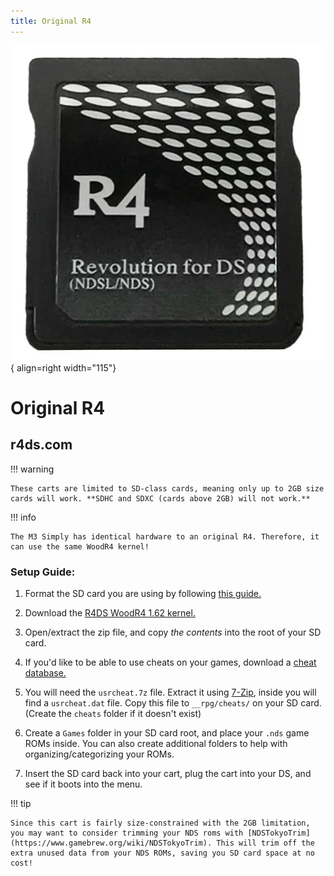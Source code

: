 ```yaml
---
title: Original R4
---
```


![R4DS](../images/r4ds.png){ align=right width="115"}
# Original R4
## r4ds.com

!!! warning

    These carts are limited to SD-class cards, meaning only up to 2GB size cards will work. **SDHC and SDXC (cards above 2GB) will not work.**

!!! info

    The M3 Simply has identical hardware to an original R4. Therefore, it can use the same WoodR4 kernel!

### Setup Guide:

1. Format the SD card you are using by following [this guide.](https://wiki.hacks.guide/wiki/Formatting_an_SD_card)

1. Download the [R4DS WoodR4 1.62 kernel.](http://flashcard-archive.ds-homebrew.com/R4_original_M3_Simply/R4DS_Wood_R4_1.62.zip)

1. Open/extract the zip file, and copy *the contents* into the root of your SD card.

1. If you'd like to be able to use cheats on your games, download a [cheat database.](https://github.com/DeadSkullzJr/NDS-i-Cheat-Databases/releases/latest)

1. You will need the `usrcheat.7z` file. Extract it using [7-Zip](https://www.7-zip.org/), inside you will find a `usrcheat.dat` file. Copy this file to `__rpg/cheats/` on your SD card. (Create the `cheats` folder if it doesn't exist)

1. Create a `Games` folder in your SD card root, and place your `.nds` game ROMs inside. You can also create additional folders to help with organizing/categorizing your ROMs.

1. Insert the SD card back into your cart, plug the cart into your DS, and see if it boots into the menu.

!!! tip

    Since this cart is fairly size-constrained with the 2GB limitation, you may want to consider trimming your NDS roms with [NDSTokyoTrim](https://www.gamebrew.org/wiki/NDSTokyoTrim). This will trim off the extra unused data from your NDS ROMs, saving you SD card space at no cost!